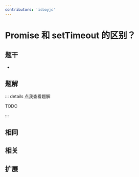 ```yaml
---
contributors: 'isboyjc'
---
```


# Promise 和 setTimeout 的区别？


## 题干

- 



## 题解

::: details 点我查看题解

  TODO

:::



## 相同


## 相关


## 扩展

